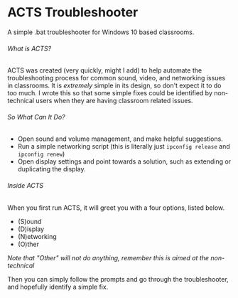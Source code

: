 # ACTS Troubleshooter
A simple .bat troubleshooter for Windows 10 based classrooms.

###### What is ACTS?
ACTS was created (very quickly, might I add) to help automate the troubleshooting process for common sound, video, and networking issues in classrooms.
It is *extremely* simple in its design, so don't expect it to do too much. I wrote this so that some simple fixes could be identified by non-technical users when they are having classroom related issues.

###### So What Can It Do?

- Open sound and volume management, and make helpful suggestions.
- Run a simple networking script (this is literally just ```ipconfig release``` and ```ipconfig renew```)
- Open display settings and point towards a solution, such as extending or duplicating the display.

###### Inside ACTS
When you first run ACTS, it will greet you with a four options, listed below.

- (S)ound
- (D)isplay
- (N)etworking
- (O)ther

*Note that "Other" will not do anything, remember this is aimed at the non-technical*

Then you can simply follow the prompts and go through the troubleshooter, and hopefully identify a simple fix.
